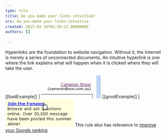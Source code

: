 ```yaml
---
type: rule
title: Do you make your links intuitive?
uri: do-you-make-your-links-intuitive
created: 2015-02-16T01:55:22.0000000Z
authors: []

---
```


Hyperlinks are the foundation to website navigation. Without       it, the Internet is merely a series of unconnected       documents. An intuitive hyperlink is one where the link       explains what will happen when it is clicked where they will       take the user.
 
[[badExample]]
| ![I have no way of knowing that this link allows me to edit my details](../../assets/Websites_NotIntuitiveHyperlinks.gif)
[[goodExample]]
| ![I'm pretty certain where this link will take me...](../../assets/Websites_IntuitiveHyperlinks.gif)
This rule also has relevance to     [improve your Google ranking](http://www.ssw.com.au/SSW/Standards/Rules/RulesToBetterGoogleRankings.aspx#Relevancy).

